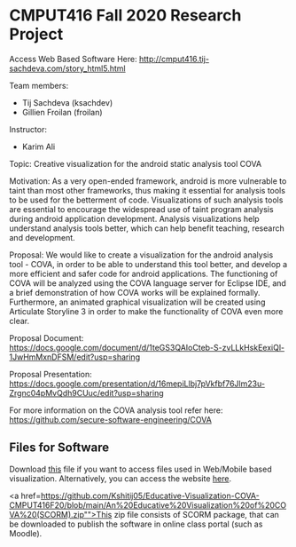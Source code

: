 # CMPUT416 Fall 2020 Research Project

Access Web Based Software Here: http://cmput416.tij-sachdeva.com/story_html5.html

Team members:
  - Tij Sachdeva (ksachdev)
  - Gillien Froilan (froilan)

Instructor: 
  - Karim Ali
  
Topic: Creative visualization for the android static analysis tool COVA

Motivation: As a very open-ended framework, android is more vulnerable to taint than most other frameworks, thus making it essential for analysis tools to be used for the betterment of code. Visualizations of such analysis tools are essential to encourage the widespread use of taint program analysis during android application development. Analysis visualizations help understand analysis tools better, which can help benefit teaching, research and development.

Proposal: We would like to create a visualization for the android analysis tool - COVA, in order to be able to understand this tool better, and develop a more efficient and safer code for android applications. The functioning of COVA will be analyzed using the COVA language server for Eclipse IDE, and a brief demonstration of how COVA works will be explained formally. Furthermore, an animated graphical visualization will be created using Articulate Storyline 3 in order to make the functionality of COVA even more clear.

Proposal Document: https://docs.google.com/document/d/1teGS3QAIoCteb-S-zvLLkHskEexiQl-1JwHmMxnDFSM/edit?usp=sharing

Proposal Presentation: https://docs.google.com/presentation/d/16mepiLlbj7pVkfbf76Jlm23u-Zrgnc04pMvQdh9CUuc/edit?usp=sharing

For more information on the COVA analysis tool refer here: https://github.com/secure-software-engineering/COVA


## Files for Software 

Download <a href = "https://github.com/Kshitij05/Educative-Visualization-COVA-CMPUT416F20/blob/main/An%20Educative%20Visualization%20of%20COVA%20(WebMobile%20Software).zip">this</a> file if you want to access files used in Web/Mobile based visualization. Alternatively, you can access the website <a href = "http://cmput416.tij-sachdeva.com/story_html5.html">here</a>. 

<a href=https://github.com/Kshitij05/Educative-Visualization-COVA-CMPUT416F20/blob/main/An%20Educative%20Visualization%20of%20COVA%20(SCORM).zip"">This zip file</a> consists of SCORM package, that can be downloaded to publish the software in online class portal (such as Moodle). 
